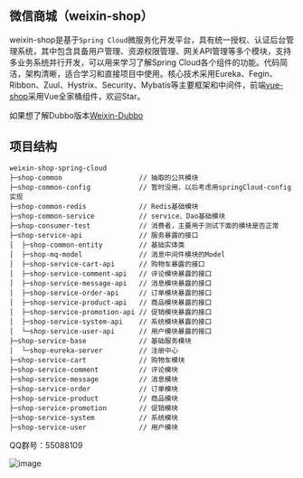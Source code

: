 ## 微信商城（weixin-shop）

weixin-shop是基于`Spring Cloud`微服务化开发平台，具有统一授权、认证后台管理系统，其中包含具备用户管理、资源权限管理、网关API管理等多个模块，支持多业务系统并行开发，可以用来学习了解Spring Cloud各个组件的功能。代码简洁，架构清晰，适合学习和直接项目中使用。核心技术采用Eureka、Fegin、Ribbon、Zuul、Hystrix、Security、Mybatis等主要框架和中间件，前端[vue-shop](https://github.com/chengzhx76/vue-shop)采用Vue全家桶组件，欢迎Star。 

如果想了解Dubbo版本[Weixin-Dubbo](https://github.com/chengzhx76/Weixin-Dubbo)


## 项目结构
```
weixin-shop-spring-cloud
├─shop-common                   // 抽取的公共模块
├─shop-common-config            // 暂时没用，以后考虑用springCloud-config实现
├─shop-common-redis             // Redis基础模块
├─shop-common-service           // service、Dao基础模块
├─shop-consumer-test            // 消费者，主要用于测试下面的模块是否正常
├─shop-service-api              // 服务暴露的接口
│  ├─shop-common-entity         // 基础实体类
│  ├─shop-mq-model              // 消息中间件模块的Model
│  ├─shop-service-cart-api      // 购物车暴露的接口
│  ├─shop-service-comment-api   // 评论模块暴露的接口
│  ├─shop-service-message-api   // 消息模块暴露的接口
│  ├─shop-service-order-api     // 订单模块暴露的接口
│  ├─shop-service-product-api   // 商品模块暴露的接口
│  ├─shop-service-promotion-api // 促销模块暴露的接口
│  ├─shop-service-system-api    // 系统模块暴露的接口
│  └─shop-service-user-api      // 用户模块暴露的接口
├─shop-service-base             // 基础服务模块
│  └─shop-eureka-server         // 注册中心
├─shop-service-cart             // 购物车模块
├─shop-service-comment          // 评论模块
├─shop-service-message          // 消息模块
├─shop-service-order            // 订单模块
├─shop-service-product          // 商品模块
├─shop-service-promotion        // 促销模块
├─shop-service-system           // 系统模块
├─shop-service-user             // 用户模块
```

QQ群号：55088109

![image](https://github.com/chengzhx76/weixin-shop-spring-cloud/blob/master/resource/55088109.png)
